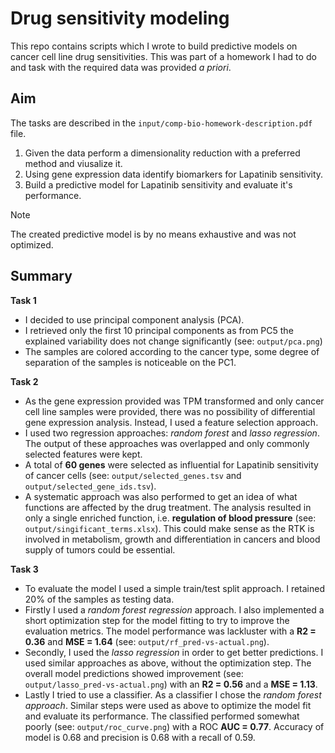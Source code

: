 # Drug sensitivity modeling
This repo contains scripts which I wrote to build predictive models on cancer cell line drug sensitivities. This was part of a homework I had to do and task with the required data was provided _a priori_.

## Aim
The tasks are described in the `input/comp-bio-homework-description.pdf` file.
  1. Given the data perform a dimensionality reduction with a preferred method and viusalize it.
  2. Using gene expression data identify biomarkers for Lapatinib sensitivity.
  3. Build a predictive model for Lapatinib sensitivity and evaluate it's performance.
> [!NOTE]  
> The created predictive model is by no means exhaustive and was not optimized.

## Summary

  **Task 1**
  * I decided to use principal component analysis (PCA). 
  * I retrieved only the first 10 principal components as from PC5 the explained variability does not change significantly (see: `output/pca.png`)
  * The samples are colored according to the cancer type, some degree of separation of the samples is noticeable on the PC1.

  **Task 2**
  * As the gene expression provided was TPM transformed and only cancer cell line samples were provided, there was no possibility of differential gene expression analysis. Instead, I used a feature selection approach.
  * I used two regression approaches: *random forest* and *lasso regression*. The output of these approaches was overlapped and only commonly selected features were kept.
  * A total of **60 genes** were selected as influential for Lapatinib sensitivity of cancer cells (see: `output/selected_genes.tsv` and `output/selected_gene_ids.tsv`).
  * A systematic approach was also performed to get an idea of what functions are affected by the drug treatment. The analysis resulted in only a single enriched function, i.e. **regulation of blood pressure** (see: `output/singificant_terms.xlsx`). This could make sense as the RTK is involved in metabolism, growth and differentiation in cancers and blood supply of tumors could be essential.

  **Task 3**
  * To evaluate the model I used a simple train/test split approach. I retained 20% of the samples as testing data.
  * Firstly I used a *random forest regression* approach. I also implemented a short optimization step for the model fitting to try to improve the evaluation metrics. The model performance was lackluster with a **R2 = 0.36** and **MSE = 1.64** (see: `output/rf_pred-vs-actual.png`).
  * Secondly, I used the *lasso regression* in order to get better predictions. I used similar approaches as above, without the optimization step. The overall model predictions showed improvement (see: `output/lasso_pred-vs-actual.png`) with an **R2 = 0.56** and a **MSE = 1.13**.
  * Lastly I tried to use a classifier. As a classifier I chose the *random forest approach*. Similar steps were used as above to optimize the model fit and evaluate its performance. The classified performed somewhat poorly (see: `output/roc_curve.png`) with a ROC **AUC = 0.77**. Accuracy of model is 0.68 and precision is 0.68 with a recall of 0.59.
